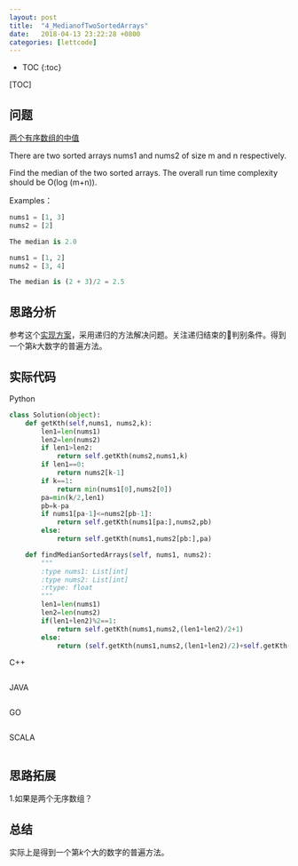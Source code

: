 ```yaml
---
layout: post
title:  "4_MedianofTwoSortedArrays"
date:   2018-04-13 23:22:28 +0800
categories: [lettcode]
---
```


* TOC
{:toc}

[TOC]

## 问题
[两个有序数组的中值](https://leetcode.com/problems/median-of-two-sorted-arrays/description/)

There are two sorted arrays nums1 and nums2 of size m and n respectively.

Find the median of the two sorted arrays. The overall run time complexity should be O(log (m+n)).


Examples：
```python
nums1 = [1, 3]
nums2 = [2]

The median is 2.0
```

```python
nums1 = [1, 2]
nums2 = [3, 4]

The median is (2 + 3)/2 = 2.5
```
## 思路分析
参考这个[实现方案](https://www.cnblogs.com/zuoyuan/p/3759682.html)，采用递归的方法解决问题。关注递归结束的判别条件。得到一个第$k$大数字的普遍方法。

## 实际代码
Python
```python
class Solution(object):
    def getKth(self,nums1, nums2,k):
        len1=len(nums1)
        len2=len(nums2)
        if len1>len2:
            return self.getKth(nums2,nums1,k)
        if len1==0:
            return nums2[k-1]
        if k==1:
            return min(nums1[0],nums2[0])
        pa=min(k/2,len1)
        pb=k-pa
        if nums1[pa-1]<=nums2[pb-1]:
            return self.getKth(nums1[pa:],nums2,pb)
        else:
            return self.getKth(nums1,nums2[pb:],pa)

    def findMedianSortedArrays(self, nums1, nums2):
        """
        :type nums1: List[int]
        :type nums2: List[int]
        :rtype: float
        """
        len1=len(nums1)
        len2=len(nums2)
        if(len1+len2)%2==1:
            return self.getKth(nums1,nums2,(len1+len2)/2+1)
        else:
            return (self.getKth(nums1,nums2,(len1+len2)/2)+self.getKth(nums1,nums2,(len1+len2)/2+1))*0.5
```

C++
```code

```

JAVA
```code

```

GO
```code

```


SCALA
```code

```
## 思路拓展
1.如果是两个无序数组？
## 总结
实际上是得到一个第$k$个大的数字的普遍方法。
